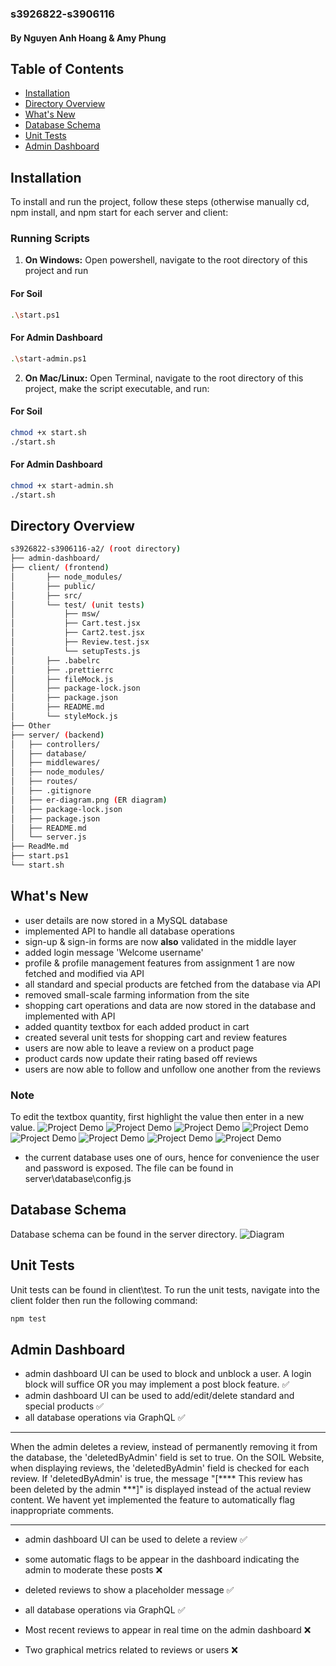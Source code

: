 ### s3926822-s3906116
####  By Nguyen Anh Hoang & Amy Phung

## Table of Contents
- [Installation](#installation)
- [Directory Overview](#directory-overview)
- [What's New](#whats-new)
- [Database Schema](#database-schema)
- [Unit Tests](#unit-tests)
- [Admin Dashboard](#admin-dashboard)

## Installation
To install and run the project, follow these steps (otherwise manually cd, npm install, and npm start for each server and client:

### Running Scripts
1. **On Windows:** Open powershell, navigate to the root directory of this project and run 
#### For Soil
```bash
.\start.ps1
```
#### For Admin Dashboard
```bash
.\start-admin.ps1
```

2. **On Mac/Linux:** Open Terminal, navigate to the root directory of this project, make the script executable, and run:
#### For Soil
```bash
chmod +x start.sh
./start.sh
```
#### For Admin Dashboard
```bash
chmod +x start-admin.sh
./start.sh
```

## Directory Overview
```bash
s3926822-s3906116-a2/ (root directory)
├── admin-dashboard/
├── client/ (frontend)
│       ├── node_modules/
│       ├── public/
│       ├── src/
│       └── test/ (unit tests)
│           ├── msw/
│           ├── Cart.test.jsx
│           ├── Cart2.test.jsx
│           ├── Review.test.jsx
│           └── setupTests.js
│       ├── .babelrc
│       ├── .prettierrc
│       ├── fileMock.js
│       ├── package-lock.json
│       ├── package.json
│       ├── README.md
│       └── styleMock.js
├── Other
├── server/ (backend)
│   ├── controllers/
│   ├── database/
│   ├── middlewares/
│   ├── node_modules/
│   ├── routes/
│   ├── .gitignore
│   ├── er-diagram.png (ER diagram)
│   ├── package-lock.json
│   ├── package.json
│   ├── README.md
│   └── server.js
├── ReadMe.md
├── start.ps1
└── start.sh

```

## What's New
- user details are now stored in a MySQL database
- implemented API to handle all database operations
- sign-up & sign-in forms are now **also** validated in the middle layer
- added login message 'Welcome username'
- profile & profile management features from assignment 1 are now fetched and modified via API
- all standard and special products are fetched from the database via API
- removed small-scale farming information from the site
- shopping cart operations and data are now stored in the database and implemented with API
- added quantity textbox for each added product in cart
- created several unit tests for shopping cart and review features
- users are now able to leave a review on a product page
- product cards now update their rating based off reviews
- users are now able to follow and unfollow one another from the reviews

### Note
To edit the textbox quantity, first highlight the value then enter in a new value.
![Project Demo](./other/signup.png)
![Project Demo](./other/homepage1.png)
![Project Demo](./other/homepage2.png)
![Project Demo](./other/homepage4.png)
![Project Demo](./other/healthInfo.png)
![Project Demo](./other/dietplanner1.png)
![Project Demo](./other/dietplanner2.png)
![Project Demo](./other/shopping.gif)

- the current database uses one of ours, hence for convenience the user and password is exposed. The file can be found in server\database\config.js

## Database Schema
Database schema can be found in the server directory.
![Diagram](./server/er-diagram.png)

## Unit Tests
Unit tests can be found in client\test.
To run the unit tests, navigate into the client folder then run the following command:

```bash
npm test
```

## Admin Dashboard
- admin dashboard UI can be used to block and unblock a user. A login block will suffice OR you may implement a post block feature. ✅
- admin dashboard UI can be used to add/edit/delete standard and special products ✅
- all database operations via GraphQL ✅

_________________________
When the admin deletes a review, instead of permanently removing it from the database, the 'deletedByAdmin' field is set to true. On the SOIL Website, when displaying reviews, the 'deletedByAdmin' field is checked for each review. If 'deletedByAdmin' is true, the message "[**** This review has been deleted by the admin ***]" is displayed instead of the actual review content. We havent yet implemented the feature to automatically flag inappropriate comments.
__________________________

- admin dashboard UI can be used to delete a review ✅
- some automatic flags to be appear in the dashboard indicating the admin to moderate these posts ❌
- deleted reviews to show a placeholder message ✅
- all database operations via GraphQL ✅

- Most recent reviews to appear in real time on the admin dashboard ❌
- Two graphical metrics related to reviews or users ❌
